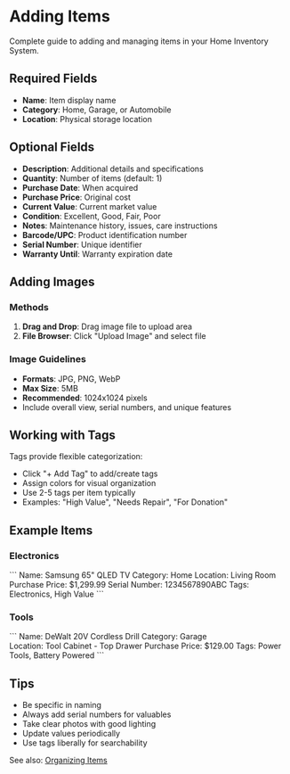 # Adding Items

Complete guide to adding and managing items in your Home Inventory System.

## Required Fields

- **Name**: Item display name
- **Category**: Home, Garage, or Automobile  
- **Location**: Physical storage location

## Optional Fields

- **Description**: Additional details and specifications
- **Quantity**: Number of items (default: 1)
- **Purchase Date**: When acquired
- **Purchase Price**: Original cost
- **Current Value**: Current market value
- **Condition**: Excellent, Good, Fair, Poor
- **Notes**: Maintenance history, issues, care instructions
- **Barcode/UPC**: Product identification number
- **Serial Number**: Unique identifier
- **Warranty Until**: Warranty expiration date

## Adding Images

### Methods
1. **Drag and Drop**: Drag image file to upload area
2. **File Browser**: Click "Upload Image" and select file

### Image Guidelines
- **Formats**: JPG, PNG, WebP
- **Max Size**: 5MB
- **Recommended**: 1024x1024 pixels
- Include overall view, serial numbers, and unique features

## Working with Tags

Tags provide flexible categorization:
- Click "+ Add Tag" to add/create tags
- Assign colors for visual organization
- Use 2-5 tags per item typically
- Examples: "High Value", "Needs Repair", "For Donation"

## Example Items

### Electronics
\`\`\`
Name: Samsung 65" QLED TV
Category: Home
Location: Living Room
Purchase Price: $1,299.99
Serial Number: 1234567890ABC
Tags: Electronics, High Value
\`\`\`

### Tools
\`\`\`
Name: DeWalt 20V Cordless Drill
Category: Garage  
Location: Tool Cabinet - Top Drawer
Purchase Price: $129.00
Tags: Power Tools, Battery Powered
\`\`\`

## Tips

- Be specific in naming
- Always add serial numbers for valuables
- Take clear photos with good lighting
- Update values periodically
- Use tags liberally for searchability

See also: [Organizing Items](./organizing-items.md)
